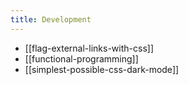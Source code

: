 ```yaml
---
title: Development
---
```


- [[flag-external-links-with-css]]
- [[functional-programming]]
- [[simplest-possible-css-dark-mode]]

